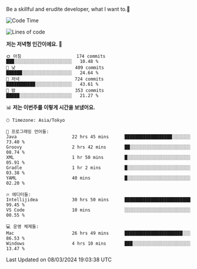 Be a skillful and erudite developer, what I want to.👶

<!--START_SECTION:waka-->
![Code Time](http://img.shields.io/badge/Code%20Time-495%20hrs%2022%20mins-blue)

![Lines of code](https://img.shields.io/badge/%EC%A0%80%EB%8A%94%20%EC%97%AC%ED%83%9C%EA%B9%8C%EC%A7%80%20-800.6%20thousand%20%EC%A4%84%EC%9D%98%20%EC%BD%94%EB%93%9C%EB%A5%BC%20%EC%9E%91%EC%84%B1%ED%96%88%EC%96%B4%EC%9A%94.-blue)

**저는 저녁형 인간이에요. 🦉** 

```text
🌞 아침                     174 commits         ███░░░░░░░░░░░░░░░░░░░░░░   10.48 % 
🌆 낮　                     409 commits         ██████░░░░░░░░░░░░░░░░░░░   24.64 % 
🌃 저녁                     724 commits         ███████████░░░░░░░░░░░░░░   43.61 % 
🌙 밤　                     353 commits         █████░░░░░░░░░░░░░░░░░░░░   21.27 % 
```


📊 **저는 이번주를 이렇게 시간을 보냈어요.** 

```text
🕑︎ Timezone: Asia/Tokyo

💬 프로그래밍 언어들: 
Java                     22 hrs 45 mins      ██████████████████░░░░░░░   73.40 % 
Groovy                   2 hrs 42 mins       ██░░░░░░░░░░░░░░░░░░░░░░░   08.74 % 
XML                      1 hr 50 mins        █░░░░░░░░░░░░░░░░░░░░░░░░   05.91 % 
Gradle                   1 hr 2 mins         █░░░░░░░░░░░░░░░░░░░░░░░░   03.38 % 
YAML                     40 mins             █░░░░░░░░░░░░░░░░░░░░░░░░   02.20 % 

🔥 에디터들: 
Intellijidea             30 hrs 50 mins      █████████████████████████   99.45 % 
VS Code                  10 mins             ░░░░░░░░░░░░░░░░░░░░░░░░░   00.55 % 

💻 운영 체제들: 
Mac                      26 hrs 49 mins      ██████████████████████░░░   86.53 % 
Windows                  4 hrs 10 mins       ███░░░░░░░░░░░░░░░░░░░░░░   13.47 % 
```


 Last Updated on 08/03/2024 19:03:38 UTC
<!--END_SECTION:waka-->
